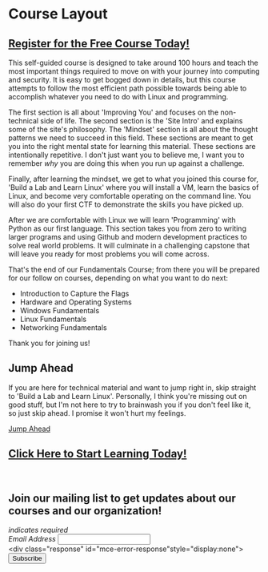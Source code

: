 # Course Layout
##  [Register for the Free Course Today!](https://roppers.thinkific.com/courses/computing-fundamentals)
This self-guided course is designed to take around 100 hours and teach the most important things required to move on with your journey into computing and security. It is easy to get bogged down in details, but this course attempts to follow the most efficient path possible towards being able to accomplish whatever you need to do with Linux and programming.

The first section is all about 'Improving You' and focuses on the non-technical side of life. The second section is the 'Site Intro' and explains some of the site's philosophy. The 'Mindset' section is all about the thought patterns we need to succeed in  this field. These sections are meant to get you into the right mental state for learning this material. These sections are intentionally repetitive. I don't just want you to believe me, I want you to remember *why* you are doing this when you run up against a challenge. 

Finally, after learning the mindset, we get to what you joined this course for, 'Build a Lab and Learn Linux' where you will install a VM, learn the basics of Linux, and become very comfortable operating on the command line. You will also do your first CTF to demonstrate the skills you have picked up.

After we are comfortable with Linux we will learn 'Programming' with Python as our first language. This section takes you from zero to writing larger programs and using Github and modern development practices to solve real world problems. It will culminate in a challenging capstone that will leave you ready for most problems you will come across.

That's the end of our Fundamentals Course; from there you will be prepared for our follow on courses, depending on what you want to do next:

* Introduction to Capture the Flags
* Hardware and Operating Systems
* Windows Fundamentals
* Linux Fundamentals
* Networking Fundamentals

Thank you for joining us!

##  Jump Ahead

If you are here for technical material and want to jump right in, skip straight to 'Build a Lab and Learn Linux'. Personally, I think you're missing out on good stuff, but I'm not here to try to brainwash you if you don't feel like it, so just skip ahead. I promise it won't hurt my feelings.

[Jump Ahead]($@COURSEVIEWBYID*8@$#section-5)

##  [Click Here to Start Learning Today!](https://roppers.thinkific.com/courses/computing-fundamentals)
<br><div id="mc_embed_signup"><form action="https://gmail.us5.list-manage.com/subscribe/post?u=4d03cc5db483966f7e0fe17cc&amp;id=8d9620c4b7" method="post" id="mc-embedded-subscribe-form" name="mc-embedded-subscribe-form" class="validate" target="_blank" novalidate>  <div id="mc_embed_signup_scroll"><h2>Join our mailing list to get updates about our courses and our organization!</h2><div class="indicates-required"><span class="asterisk">*</span> indicates required</div><div class="mc-field-group">	<label for="mce-EMAIL">Email Address  <span class="asterisk">*</span></label>	<input type="email" value="" name="EMAIL" class="required email" id="mce-EMAIL"></div>	<div id="mce-responses" class="clear">		<div class="response" id="mce-error-response"style="display:none"></div>		<div class="response" id="mce-success-response" style="display:none"></div>	</div>    <!-- real people should not fill this in and expect good things - do not remove this or risk form bot signups-->    <div style="position: absolute; left: -5000px;" aria-hidden="true"><input type="text" name="b_4d03cc5db483966f7e0fe17cc_8d9620c4b7" tabindex="-1" value=""></div>    <div class="clear"><input type="submit" value="Subscribe" name="subscribe" id="mc-embedded-subscribe" class="button"></div>    </div></form></div><script type="text/javascript" src="//s3.amazonaws.com/downloads.mailchimp.com/js/mc-validate.js"></script><script type="text/javascript">(function($) {window.fnames = new Array(); window.ftypes = newArray();fnames[0]="EMAIL";ftypes[0]="email";}(jQuery));var $mcj = jQuery.noConflict(true);</script><!--End mc_embed_signup-->